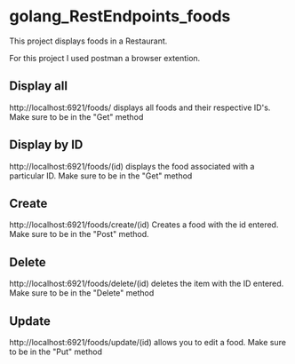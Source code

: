 # golang_RestEndpoints_foods

This project displays foods in a Restaurant.

For this project I used postman a browser extention.

## Display all

http://localhost:6921/foods/ displays all foods and their respective ID's. Make sure to be in the "Get" method

## Display by ID

http://localhost:6921/foods/(id) displays the food associated with a particular ID. Make sure to be in the "Get" method

## Create

http://localhost:6921/foods/create/(id) Creates a food with the id entered. 
Make sure to be in the "Post" method.

## Delete

http://localhost:6921/foods/delete/(id) deletes the item with the ID entered. 
Make sure to be in the "Delete" method

## Update

http://localhost:6921/foods/update/(id) allows you to edit a food. Make sure to be in the "Put" method
